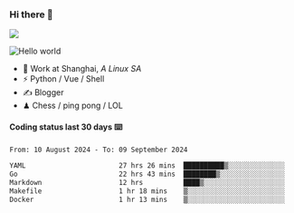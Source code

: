 ### Hi there 👋
![](https://komarev.com/ghpvc/?username=Xuhandsome)


<img src="https://github-readme-stats.vercel.app/api?username=XuHandsome&show_icons=true&theme=merko" alt="Hello world">

<br/>

- 🍻  Work at Shanghai, _A Linux SA_
- ⚡  Python / Vue / Shell
- ✍️  Blogger
- ♟  Chess / ping pong / LOL

#### Coding status last 30 days ⌨️

<!--START_SECTION:waka-->

```txt
From: 10 August 2024 - To: 09 September 2024

YAML                       27 hrs 26 mins  ██████████▒░░░░░░░░░░░░░░   40.73 %
Go                         22 hrs 43 mins  ████████▒░░░░░░░░░░░░░░░░   33.72 %
Markdown                   12 hrs          ████▒░░░░░░░░░░░░░░░░░░░░   17.82 %
Makefile                   1 hr 18 mins    ▒░░░░░░░░░░░░░░░░░░░░░░░░   01.94 %
Docker                     1 hr 13 mins    ▒░░░░░░░░░░░░░░░░░░░░░░░░   01.82 %
```

<!--END_SECTION:waka-->
